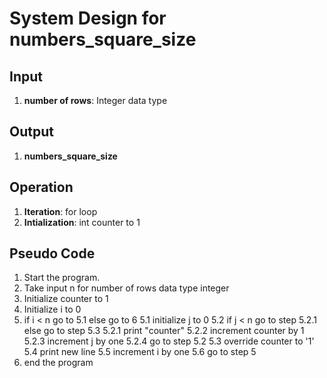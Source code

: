 # System Design for numbers_square_size

## Input
1. **number of rows**: Integer data type

## Output
1. **numbers_square_size**

## Operation
1. **Iteration**: for loop
2. **Intialization**: int counter to 1

## Pseudo Code
1. Start the program.
2. Take input n for number of rows data type integer
3. Initialize counter to 1
4. Initialize i to 0
5. if i < n go to 5.1 else go to 6
    5.1 initialize j to 0
    5.2 if j < n go to step 5.2.1 else go to step 5.3
        5.2.1 print "counter"
        5.2.2 increment counter by 1
        5.2.3 increment j by one 
        5.2.4 go to step 5.2
    5.3 override counter to '1'
    5.4 print new line
    5.5 increment i by one
    5.6 go to step 5
6. end the program
